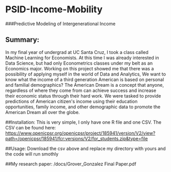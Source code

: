 # PSID-Income-Mobility
###Predictive Modeling of Intergenerational Income

## Summary:
In my final year of undergrad at UC Santa Cruz, I took a class called Machine Learning for Economists. At this time I was already interested in Data Science, but had only Econometrics classes under my belt as an Economics major. Working on this project showed me that there was a possibility of applying myself in the world of Data and Analytics, 
We want to know what the income of a third generation American is based on personal and familial demographics? The American Dream is a concept that anyone, regardless of where they come from can achieve success and increase their economic status through their hard work. We were tasked to provide predictions of American citizen's income using their education opportunities, family income, and other demographic data to promote the American Dream all over the globe.

##Installation:
This is very simple, I only have one R file and one CSV. The CSV can be found here:
https://www.openicpsr.org/openicpsr/project/185941/version/V2/view?path=/openicpsr/185941/fcr:versions/V2/for_students.zip&type=file

##Usage: 
Download the csv above and replace my directory with yours
and the code will run smothly


##My research paper: 
/docs/Grover_Gonzalez Final Paper.pdf
